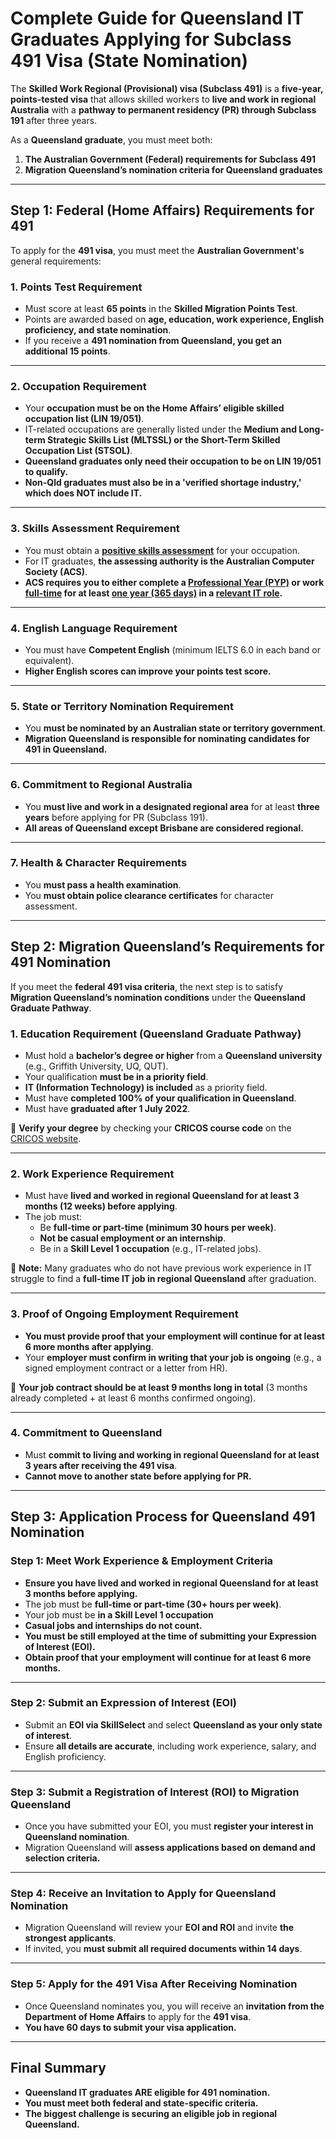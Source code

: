 # **Complete Guide for Queensland IT Graduates Applying for Subclass 491 Visa (State Nomination)**

The **Skilled Work Regional (Provisional) visa (Subclass 491)** is a **five-year, points-tested visa** that allows skilled workers to **live and work in regional Australia** with a **pathway to permanent residency (PR) through Subclass 191** after three years.

As a **Queensland graduate**, you must meet both:
1. **The Australian Government (Federal) requirements for Subclass 491**
2. **Migration Queensland’s nomination criteria for Queensland graduates**

---

## **Step 1: Federal (Home Affairs) Requirements for 491**
To apply for the **491 visa**, you must meet the **Australian Government's** general requirements:

### **1. Points Test Requirement**
- Must score at least **65 points** in the **Skilled Migration Points Test**.
- Points are awarded based on **age, education, work experience, English proficiency, and state nomination**.
- If you receive a **491 nomination from Queensland, you get an additional 15 points**.

---

### **2. Occupation Requirement**
- Your **occupation must be on the Home Affairs’ eligible skilled occupation list (LIN 19/051)**.
- IT-related occupations are generally listed under the **Medium and Long-term Strategic Skills List (MLTSSL) or the Short-Term Skilled Occupation List (STSOL)**.
- **Queensland graduates only need their occupation to be on LIN 19/051 to qualify.**
- **Non-Qld graduates must also be in a 'verified shortage industry,' which does NOT include IT.**

---

### **3. Skills Assessment Requirement**
- You must obtain a **[positive skills assessment](https://www.acs.org.au/msa/assessment-pathway/post-australian-study.html)** for your occupation.
- For IT graduates, **the assessing authority is the Australian Computer Society (ACS)**.
- **ACS requires you to either complete a [Professional Year (PYP)](https://www.acs.org.au/cpd-education/professional-year-program.html) or work [full-time](https://www.acs.org.au/msa/assessment-pathway/post-australian-study.html#:~:text=Can%20I%20have%20part%2Dtime%20work%20assessed%3F) for at least [one year (365 days)](https://www.acs.org.au/msa/assessment-pathway/post-australian-study.html#:~:text=One%20year%20(365%20days)%20of%20relevant%20work%20experience**%20in%20Australia) in a [relevant IT role](https://www.acs.org.au/msa/information-for-applicants/occupations-anzsco-codes/information-technology.html).**

---

### **4. English Language Requirement**
- You must have **Competent English** (minimum IELTS 6.0 in each band or equivalent).
- **Higher English scores can improve your points test score.**

---

### **5. State or Territory Nomination Requirement**
- You **must be nominated by an Australian state or territory government**.
- **Migration Queensland is responsible for nominating candidates for 491 in Queensland.**

---

### **6. Commitment to Regional Australia**
- You **must live and work in a designated regional area** for at least **three years** before applying for PR (Subclass 191).
- **All areas of Queensland except Brisbane are considered regional.**

---

### **7. Health & Character Requirements**
- You **must pass a health examination**.
- You **must obtain police clearance certificates** for character assessment.

---

## **Step 2: Migration Queensland’s Requirements for 491 Nomination**

If you meet the **federal 491 visa criteria**, the next step is to satisfy **Migration Queensland’s nomination conditions** under the **Queensland Graduate Pathway**.

### **1. Education Requirement (Queensland Graduate Pathway)**
- Must hold a **bachelor’s degree or higher** from a **Queensland university** (e.g., Griffith University, UQ, QUT).
- Your qualification **must be in a priority field**.
- **IT (Information Technology) is included** as a priority field.
- Must have **completed 100% of your qualification in Queensland**.
- Must have **graduated after 1 July 2022**.

📌 **Verify your degree** by checking your **CRICOS course code** on the [CRICOS website](https://cricos.education.gov.au/).

---

### **2. Work Experience Requirement**
- Must have **lived and worked in regional Queensland for at least 3 months (12 weeks) before applying**.
- The job must:
  - Be **full-time or part-time (minimum 30 hours per week)**.
  - **Not be casual employment or an internship**.
  - Be in a **Skill Level 1 occupation** (e.g., IT-related jobs).

📌 **Note:** Many graduates who do not have previous work experience in IT struggle to find a **full-time IT job in regional Queensland** after graduation.

---

### **3. Proof of Ongoing Employment Requirement**
- **You must provide proof that your employment will continue for at least 6 more months after applying**.
- Your **employer must confirm in writing that your job is ongoing** (e.g., a signed employment contract or a letter from HR).

📌 **Your job contract should be at least 9 months long in total** (3 months already completed + at least 6 months confirmed ongoing).

---

### **4. Commitment to Queensland**
- Must **commit to living and working in regional Queensland for at least 3 years after receiving the 491 visa**.
- **Cannot move to another state before applying for PR.**

---

## **Step 3: Application Process for Queensland 491 Nomination**

### **Step 1: Meet Work Experience & Employment Criteria**
- **Ensure you have lived and worked in regional Queensland for at least 3 months before applying.**
- The job must be **full-time or part-time (30+ hours per week)**.
- Your job must be **in a Skill Level 1 occupation**
- **Casual jobs and internships do not count.**
- **You must be still employed at the time of submitting your Expression of Interest (EOI).**
- **Obtain proof that your employment will continue for at least 6 more months.**

---

### **Step 2: Submit an Expression of Interest (EOI)**
- Submit an **EOI via SkillSelect** and select **Queensland as your only state of interest**.
- Ensure **all details are accurate**, including work experience, salary, and English proficiency.

---

### **Step 3: Submit a Registration of Interest (ROI) to Migration Queensland**
- Once you have submitted your EOI, you must **register your interest in Queensland nomination**.
- Migration Queensland will **assess applications based on demand and selection criteria.**

---

### **Step 4: Receive an Invitation to Apply for Queensland Nomination**
- Migration Queensland will review your **EOI and ROI** and invite **the strongest applicants**.
- If invited, you **must submit all required documents within 14 days**.

---

### **Step 5: Apply for the 491 Visa After Receiving Nomination**
- Once Queensland nominates you, you will receive an **invitation from the Department of Home Affairs** to apply for the **491 visa**.
- **You have 60 days to submit your visa application.**

---

## **Final Summary**
- **Queensland IT graduates ARE eligible for 491 nomination.**
- **You must meet both federal and state-specific criteria.**
- **The biggest challenge is securing an eligible job in regional Queensland.**

